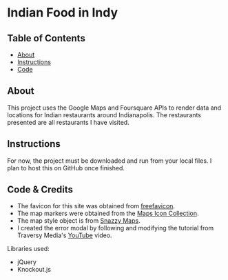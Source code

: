 # Indian Food in Indy

## Table of Contents

* [About](#about)
* [Instructions](#instructions)
* [Code](#code)

## About

This project uses the Google Maps and Foursquare APIs to render data and locations for Indian restaurants around Indianapolis. The restaurants presented are all restaurants I have visited.

## Instructions

For now, the project must be downloaded and run from your local files. I plan to host this on GitHub once finished.

## Code & Credits

- The favicon for this site was obtained from [freefavicon](https://www.freefavicon.com/).
- The map markers were obtained from the [Maps Icon Collection](https://mapicons.mapsmarker.com/markers/tourism/pin/).
- The map style object is from [Snazzy Maps](https://snazzymaps.com/style/128473/pink).
- I created the error modal by following and modifying the tutorial from Traversy Media's [YouTube](https://www.youtube.com/watch?v=6ophW7Ask_0) video.

Libraries used:
- jQuery
- Knockout.js